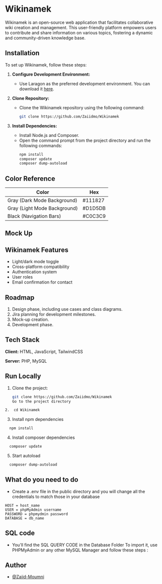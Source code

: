 # Wikinamek

Wikinamek is an open-source web application that facilitates collaborative wiki creation and management. This user-friendly platform empowers users to contribute and share information on various topics, fostering a dynamic and community-driven knowledge base.

## Installation

To set up Wikinamek, follow these steps:

1. **Configure Development Environment:**
   - Use Laragon as the preferred development environment. You can download it [here](https://laragon.org/index.html).

2. **Clone Repository:**
   - Clone the Wikinamek repository using the following command:
     ```bash
     git clone https://github.com/Zaiidmo/Wikinamek
     ```

3. **Install Dependencies:**
   - Install Node.js and Composer.
   - Open the command prompt from the project directory and run the following commands:
     ```bash
     npm install
     composer update
     composer dump-autoload
     ```

## Color Reference

| Color | Hex |
| ------ | --- |
| Gray (Dark Mode Background) | #111827 |
| Gray (Light Mode Background) | #D1D5DB |
| Black (Navigation Bars) | #C0C3C9 |


## Mock Up

<!-- - Access the Figma model for Wikinamek [here](https://www.figma.com/your-figma-model-link). -->

## Wikinamek Features

- Light/dark mode toggle
- Cross-platform compatibility
- Authentication system
- User roles
- Email confirmation for contact


## Roadmap

1. Design phase, including use cases and class diagrams.
2. Jira planning for development milestones.
3. Mock-up creation.
4. Development phase.



## Tech Stack

**Client:** HTML, JavaScript, TailwindCSS

**Server:** PHP, MySQL

## Run Locally

1. Clone the project:
   ```bash
   git clone https://github.com/Zaiidmo/Wikinamek
   Go to the project directory

```bash
2.  cd Wikinamek
```

3. Install npm dependencies

```bash
  npm install
```
4. Install composer dependencies

```bash
  composer update
```

5. Start autoload

```bash
  composer dump-autoload
```

## What do you need to do

- Create a .env file in the public directory and you will change all the credentials to match those in your database

```env
HOST = host_name
USER = phpMyAdmin username
PASSWORD = phpmydmin password
DATABASE = db_name
```
## SQL code

- You'll find the SQL QUERY CODE in the Database Folder 
To import it, use PHPMyAdmin or any other MySQL Manager and follow these steps :

## Author

- [@Zaiid-Moumni](https://github.com/Zaiidmo/)